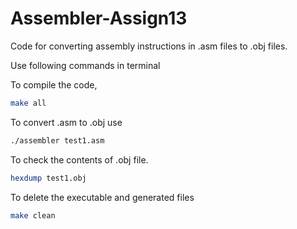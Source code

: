 # Assembler-Assign13

Code for converting assembly instructions in .asm files to .obj files.

Use following commands in terminal

To compile the code,
```bash
make all
```
To convert .asm to .obj use
```bash
./assembler test1.asm
```
To check the contents of .obj file.
```bash
hexdump test1.obj
```
To delete the executable and generated files 
```bash
make clean
```